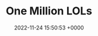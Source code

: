 ---
title: "One Million LOLs"
link: "http://onemillionlols.com"
date: "2022-11-24 15:50:53 +0000"
---